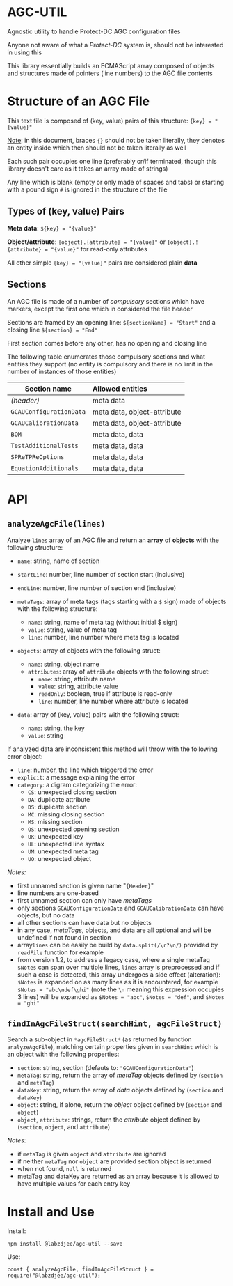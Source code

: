 # AGC-UTIL

Agnostic utility to handle Protect-DC AGC configuration files

Anyone not aware of what a _Protect-DC_ system is, should not be interested in using this

This library essentially builds an ECMAScript array composed of objects and structures made of pointers (line numbers) to the AGC file contents

# Structure of an AGC File

This text file is composed of (key, value) pairs of this structure: `{key} = "{value}"`

<u>Note</u>: in this document, braces `{}` should not be taken literally, they denotes an entity inside which then should not be taken literally as well

Each such pair occupies one line (preferably cr/lf terminated, though this library doesn't care as it takes an array made of strings)

Any line which is blank (empty or only made of spaces and tabs) or starting with a pound sign `#` is ignored in the structure of the file

## Types of (key, value) Pairs

**Meta data**: `${key} = "{value}"`

**Object/attribute**: `{object}.{attribute} = "{value}"` or `{object}.!{attribute} = "{value}"` for read-only attributes

All other simple `{key} = "{value}"` pairs are considered plain **data**

## Sections

An AGC file is made of a number of _compulsory_ sections which have markers, except the first one which in considered the file header

Sections are framed by an opening line: `${sectionName} = "Start"` and a closing line `${section} = "End"`

First section comes before any other, has no opening and closing line

The following table enumerates those compulsory sections and what entities they support (no entity is compulsory and there is no limit in the number of instances of those entities)

| Section name            | Allowed entities            |
| ----------------------- | :-------------------------- |
| _(header)_              | meta data                   |
| `GCAUConfigurationData` | meta data, object-attribute |
| `GCAUCalibrationData`   | meta data, object-attribute |
| `BOM`                   | meta data, data             |
| `TestAdditionalTests`   | meta data, data             |
| `SPReTPReOptions`       | meta data, data             |
| `EquationAdditionals`   | meta data, data             |

# API

## `analyzeAgcFile(lines)`

Analyze `lines` array of an AGC file and return an **array** of **objects** with the following structure:

- `name`: string, name of section
- `startLine`: number, line number of section start (inclusive)
- `endLine`: number, line number of section end (inclusive)
- `metaTags`: array of meta tags (tags starting with a `$` sign) made of objects with the following structure:

  - `name`: string, name of meta tag (without initial \$ sign)
  - `value`: string, value of meta tag
  - `line`: number, line number where meta tag is located

- `objects`: array of objects with the following struct:

  - `name`: string, object name
  - `attributes`: array of `attribute` objects with the following struct:
    - `name`: string, attribute name
    - `value`: string, attribute value
    - `readOnly`: boolean, true if attribute is read-only
    - `line`: number, line number where attribute is located

- `data`: array of (key, value) pairs with the following struct:
  - `name`: string, the key
  - `value`: string

If analyzed data are inconsistent this method will throw with the following error object:

- `line`: number, the line which triggered the error
- `explicit`: a message explaining the error
- `category`: a digram categorizing the error:
  - `CS`: unexpected closing section
  - `DA`: duplicate attribute
  - `DS`: duplicate section
  - `MC`: missing closing section
  - `MS`: missing section
  - `OS`: unexpected opening section
  - `UK`: unexpected key
  - `UL`: unexpected line syntax
  - `UM`: unexpected meta tag
  - `UO`: unexpected object

_Notes:_

- first unnamed section is given name "`{Header}`"
- line numbers are one-based
- first unnamed section can only have _metaTags_
- only sections `GCAUConfigurationData` and `GCAUCalibrationData` can have objects, but no data
- all other sections can have data but no objects
- in any case, _metaTags_, objects, and data are all optional and will be undefined if not found in section
- array`lines` can be easily be build by `data.split(/\r?\n/)` provided by `readFile` function for example
- from version 1.2, to address a legacy case, where a single metaTag `$Notes` can span over multiple lines, `lines` array is preprocessed and if such a case is detected, this array undergoes a side effect (alteration): `$Notes` is expanded on as many lines as it is encountered, for example `$Notes = "abc\ndef\ghi"` (note the `\n` meaning this expression occupies 3 lines) will be expanded as `$Notes = "abc"`, `$Notes = "def"`, and `$Notes = "ghi"`

## `findInAgcFileStruct(searchHint, agcFileStruct)`

Search a sub-object in `*agcFileStruct*` (as returned by function `analyzeAgcFile`), matching certain properties given in `searchHint` which is an object with the following properties:

- `section`: string, section (defauts to: `"GCAUConfigurationData"`)
- `metaTag`: string, return the array of _metaTag_ objects defined by (`section` and `metaTag`)
- `dataKey`: string, return the array of _data_ objects defined by (`section` and `dataKey`)
- `object`: string, if alone, return the _object_ object defined by (`section` and `object`)
- `object`, `attribute`: strings, return the _attribute_ object defined by (`section`, `object`, and `attribute`)

_Notes_:

- if `metaTag` is given `object` and `attribute` are ignored
- if neither `metaTag` nor `object` are provided section object is returned
- when not found, `null` is returned
- metaTag and dataKey are returned as an array because it is allowed to have multiple values for each entry key

# Install and Use

Install:

`npm install @labzdjee/agc-util --save`

Use:

`const { analyzeAgcFile, findInAgcFileStruct } = require("@labzdjee/agc-util");`
